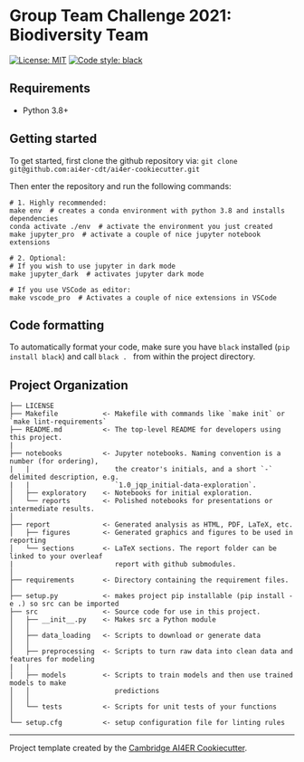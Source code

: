 # Group Team Challenge 2021: Biodiversity Team

 [![License: MIT](https://img.shields.io/badge/License-MIT-blue.svg)](https://opensource.org/licenses/MIT)
 <a href="https://github.com/psf/black"><img alt="Code style: black" src="https://img.shields.io/badge/code%20style-black-000000.svg"></a>

## Requirements
- Python 3.8+

## Getting started
To get started, first clone the github repository via: 
`git clone git@github.com:ai4er-cdt/ai4er-cookiecutter.git` 

Then enter the repository and run the following commands:
```
# 1. Highly recommended: 
make env  # creates a conda environment with python 3.8 and installs dependencies
conda activate ./env  # activate the environment you just created
make jupyter_pro  # activate a couple of nice jupyter notebook extensions

# 2. Optional:
# If you wish to use jupyter in dark mode
make jupyter_dark  # activates jupyter dark mode

# If you use VSCode as editor:
make vscode_pro  # Activates a couple of nice extensions in VSCode
```

## Code formatting
To automatically format your code, make sure you have `black` installed (`pip install black`) and call
```black . ``` 
from within the project directory.


## Project Organization
```
├── LICENSE
├── Makefile           <- Makefile with commands like `make init` or `make lint-requirements`
├── README.md          <- The top-level README for developers using this project.
|
├── notebooks          <- Jupyter notebooks. Naming convention is a number (for ordering),
|   |                     the creator's initials, and a short `-` delimited description, e.g.
|   |                     `1.0_jqp_initial-data-exploration`.
│   ├── exploratory    <- Notebooks for initial exploration.
│   └── reports        <- Polished notebooks for presentations or intermediate results.
│
├── report             <- Generated analysis as HTML, PDF, LaTeX, etc.
│   ├── figures        <- Generated graphics and figures to be used in reporting
│   └── sections       <- LaTeX sections. The report folder can be linked to your overleaf
|                         report with github submodules.
│
├── requirements       <- Directory containing the requirement files.
│
├── setup.py           <- makes project pip installable (pip install -e .) so src can be imported
├── src                <- Source code for use in this project.
│   ├── __init__.py    <- Makes src a Python module
│   │
│   ├── data_loading   <- Scripts to download or generate data
│   │
│   ├── preprocessing  <- Scripts to turn raw data into clean data and features for modeling
|   |
│   ├── models         <- Scripts to train models and then use trained models to make
│   │                     predictions
│   │
│   └── tests          <- Scripts for unit tests of your functions
│
└── setup.cfg          <- setup configuration file for linting rules
```

---

Project template created by the [Cambridge AI4ER Cookiecutter](https://github.com/ai4er-cdt/ai4er-cookiecutter).
